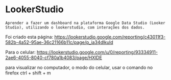 # LookerStudio
    Aprender a fazer um dashboard na plataforma Google Data Studio (Looker Studio), utilizando o lookerstudio, com interações dos dados.



Foi criado esta página: https://lookerstudio.google.com/reporting/c43011f3-582b-4a52-95ae-36c21166b11c/page/p_ia34dlkuld

Para o celular: https://lookerstudio.google.com/u/0/reporting/93334911-2ae6-4055-8040-cf780a1b4083/page/HXlDE

para visualizar no computador, o modo do celular, usar o comando no firefox ctrl + shift + m
